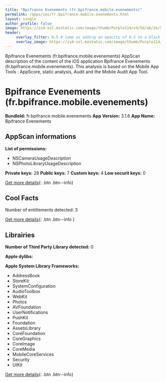 ```yaml
---
title: "Bpifrance Evenements (fr.bpifrance.mobile.evenements)"
permalink: /apps/ios/fr.bpifrance.mobile.evenements.html
layout: single
author_profile: false
image: https://is4-ssl.mzstatic.com/image/thumb/Purple114/v4/5d/ab/2e/5dab2e85-a580-7929-226d-15b9c3d3e8ef/AppIcon-1x_U007emarketing-0-10-0-0-85-220.png/512x512bb.jpg
header: 
     overlay_filter: 0.5 # same as adding an opacity of 0.5 to a black background
     overlay_image: https://is4-ssl.mzstatic.com/image/thumb/Purple114/v4/5d/ab/2e/5dab2e85-a580-7929-226d-15b9c3d3e8ef/AppIcon-1x_U007emarketing-0-10-0-0-85-220.png/512x512bb.jpg
---
```

Bpifrance Evenements (fr.bpifrance.mobile.evenements) AppScan description of the content of the iOS application Bpifrance Evenements (fr.bpifrance.mobile.evenements). This analysis is based on the Mobile App Tools : AppScore, static analysis, Audit and the Mobile Audit App Tool.

# Bpifrance Evenements (fr.bpifrance.mobile.evenements)

**BundleId:** fr.bpifrance.mobile.evenements
**App Version:** 3.1.6
**App Name:** Bpifrance Evenements


## AppScan informations 

**List of permissions:** 
- NSCameraUsageDescription
- NSPhotoLibraryUsageDescription
  
  
**Private keys:** 28
**Public keys:** 7
**Custom keys:** 4
**Low securit keys:** 0
  
[Get more details](/pricing.html){: .btn .btn--info}

## Cool Facts

Number of entitlements detected: 3
  
[Get more details](/pricing.html){: .btn .btn--info }

## Librairies 
**Number of Third Party Library detected:** 0


**Apple dylibs:**


**Apple System Library Frameworks:**
- AddressBook
- StoreKit
- SystemConfiguration
- AudioToolbox
- WebKit
- Photos
- AVFoundation
- UserNotifications
- PushKit
- Foundation
- AssetsLibrary
- CoreFoundation
- CoreGraphics
- CoreImage
- CoreMedia
- MobileCoreServices
- Security
- UIKit


  
[Get more details](/pricing.html){: .btn .btn--info}

